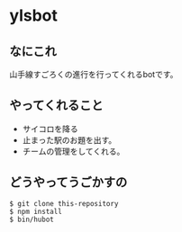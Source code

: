 # ylsbot
## なにこれ
山手線すごろくの進行を行ってくれるbotです。  

## やってくれること
- サイコロを降る
- 止まった駅のお題を出す。  
- チームの管理をしてくれる。  

## どうやってうごかすの
```
$ git clone this-repository
$ npm install
$ bin/hubot
```
